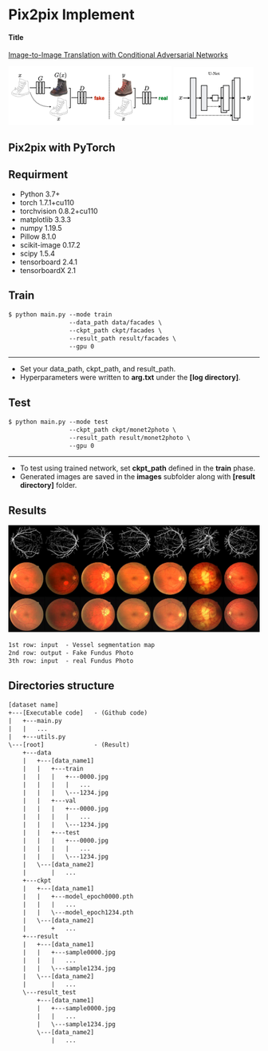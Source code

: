 # Pix2pix Implement

#### Title
[Image-to-Image Translation with Conditional Adversarial Networks](https://arxiv.org/abs/1611.07004)

![alt text-1](./git_img/Structure_diagram.png "Structure diagram")  ![alt text-2](./git_img/pix2pix_G.png "Generator : U-Net")


## Pix2pix with PyTorch

## Requirment
- Python                 3.7+
- torch                  1.7.1+cu110
- torchvision            0.8.2+cu110
- matplotlib             3.3.3
- numpy                  1.19.5
- Pillow                 8.1.0
- scikit-image           0.17.2
- scipy                  1.5.4
- tensorboard            2.4.1
- tensorboardX           2.1


## Train

    $ python main.py --mode train 
                     --data_path data/facades \
                     --ckpt_path ckpt/facades \
                     --result_path result/facades \
                     --gpu 0
---

* Set your data_path, ckpt_path, and result_path.
* Hyperparameters were written to **arg.txt** under the **[log directory]**.


## Test
    $ python main.py --mode test 
                     --ckpt_path ckpt/monet2photo \
                     --result_path result/monet2photo \
                     --gpu 0
---

* To test using trained network, set **ckpt_path** defined in the **train** phase.
* Generated images are saved in the **images** subfolder along with **[result directory]** folder.

## Results
  ![alt text](./git_img/retiinal_result.png "Generated vessel to fundus by pix2pixGAN")

    1st row: input  - Vessel segmentation map 
    2nd row: output - Fake Fundus Photo
    3th row: input  - real Fundus Photo

## Directories structure

    [dataset name]
    +---[Executable code]   - (Github code)
    |   +---main.py
    |   |   ...
    |   +---utils.py 
    \---[root]              - (Result)
        +---data
        |   +---[data_name1]
        |   |   +---train
        |   |   |   +---0000.jpg
        |   |   |   |   ...
        |   |   |   \---1234.jpg
        |   |   +---val
        |   |   |   +---0000.jpg
        |   |   |   |   ...
        |   |   |   \---1234.jpg
        |   |   +---test
        |   |   |   +---0000.jpg
        |   |   |   |   ...
        |   |   |   \---1234.jpg
        |   \---[data_name2]
        |       |   ...
        +---ckpt
        |   +---[data_name1]
        |   |   +---model_epoch0000.pth
        |   |   |   ...
        |   |   \---model_epoch1234.pth
        |   \---[data_name2]
        |       +   ...
        +---result
        |   +---[data_name1]
        |   |   +---sample0000.jpg
        |   |   |   ...
        |   |   \---sample1234.jpg
        |   \---[data_name2]
        |       |   ...
        \---result_test
            +---[data_name1]
            |   +---sample0000.jpg
            |   |   ...
            |   \---sample1234.jpg
            \---[data_name2]
                |   ...

                

